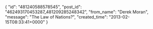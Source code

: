  {
   "id": "481240588578545",
   "post_id": "462493170453287_481209285248342",
   "from_name": "Derek Moran",
   "message": "The Law of Nations?",
   "created_time": "2013-02-15T08:33:41+0000"
 }

